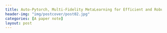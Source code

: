 ```yaml
---
title: Auto-Pytorch, Multi-Fidelity MetaLearning for Efficient and Robust AutoDL
header-img: "img/postcover/post02.jpg"
categories: [A paper note]
layout: post
---
```


